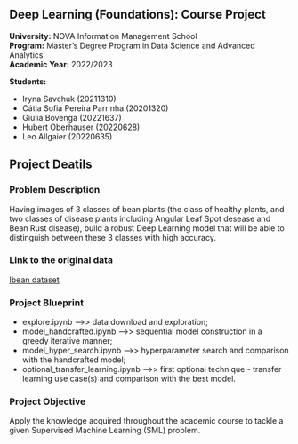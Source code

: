 ## Deep Learning (Foundations): Course Project
**University:** NOVA Information Management School<br>
**Program:** Master’s Degree Program in Data Science and Advanced Analytics<br>
**Academic Year:** 2022/2023<br>

**Students:** 
- Iryna Savchuk (20211310)
- Cátia Sofia Pereira Parrinha (20201320)
- Giulia Bovenga (20221637)
- Hubert Oberhauser	(20220628)
- Leo Allgaier (20220635)

## Project Deatils
### Problem Description 
Having images of 3 classes of bean plants (the class of healthy plants, and two classes of disease plants including Angular Leaf Spot desease and Bean Rust disease), build a robust Deep Learning model that will be able to distinguish between these 3 classes with high accuracy. 

### Link to the original data
[Ibean dataset](https://github.com/AI-Lab-Makerere/ibean/)

### Project Blueprint
- explore.ipynb -->> data download and exploration;
- model_handcrafted.ipynb -->> sequential model construction in a greedy iterative manner;
- model_hyper_search.ipynb -->> hyperparameter search and comparison with the handcrafted model;
- optional_transfer_learning.ipynb -->> first optional technique - transfer learning use case(s) and comparison with the best model.

### Project Objective
Apply the knowledge acquired throughout the academic course to tackle a given Supervised Machine Learning (SML) problem.

